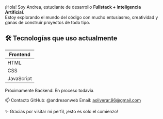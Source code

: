 ¡Hola! Soy Andrea, estudiante de desarrollo **Fullstack + Inteligencia Artificial**.  
Estoy explorando el mundo del código con mucho entusiasmo, creatividad y ganas de construir proyectos de todo tipo.


## 🛠️ Tecnologías que uso actualmente

| Frontend | 
|----------|
| HTML     | 
| CSS      | 
| JavaScript 

Próximamente Backend. En proceso todavía.

📫 Contacto
GitHub: @andreaonweb
Email: aoliverar.96@gmail.com

✨ Gracias por visitar mi perfil, ¡esto es solo el comienzo!

